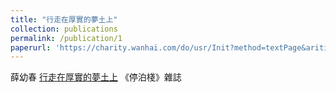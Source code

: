 ```yaml
---
title: "行走在厚實的夢土上"
collection: publications
permalink: /publication/1
paperurl: 'https://charity.wanhai.com/do/usr/Init?method=textPage&ariticle_id=ARITICLE20201113090902430&objId&fbclid=IwAR2fXRmLxW4XcpWd7eZZLl2jTGVtN1LP38V8sZIjLCOFpgxWAQFS28iSyrY'
---
```


薛幼春	[行走在厚實的夢土上](https://charity.wanhai.com/do/usr/Init?method=textPage&ariticle_id=ARITICLE20201113090902430&objId&fbclid=IwAR2fXRmLxW4XcpWd7eZZLl2jTGVtN1LP38V8sZIjLCOFpgxWAQFS28iSyrY)
《停泊棧》雜誌
